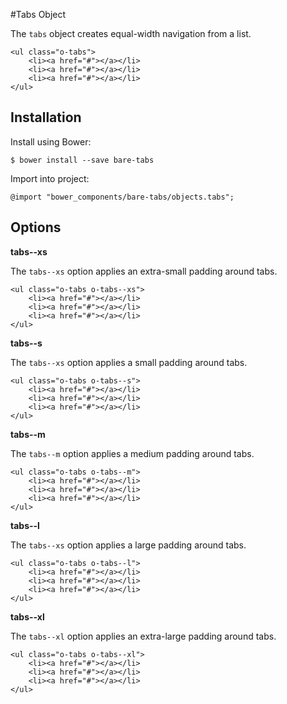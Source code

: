 #Tabs Object

The `tabs` object creates equal-width navigation from a list.

	<ul class="o-tabs">
		<li><a href="#"></a></li>
		<li><a href="#"></a></li>
		<li><a href="#"></a></li>
	</ul>

## Installation

Install using Bower:

	$ bower install --save bare-tabs

Import into project:

	@import "bower_components/bare-tabs/objects.tabs";

## Options

**tabs--xs**

The `tabs--xs` option applies an extra-small padding around tabs.

	<ul class="o-tabs o-tabs--xs">
		<li><a href="#"></a></li>
		<li><a href="#"></a></li>
		<li><a href="#"></a></li>
	</ul>

**tabs--s**

The `tabs--xs` option applies a small padding around tabs.

	<ul class="o-tabs o-tabs--s">
		<li><a href="#"></a></li>
		<li><a href="#"></a></li>
		<li><a href="#"></a></li>
	</ul>
	
**tabs--m**

The `tabs--m` option applies a medium padding around tabs.

	<ul class="o-tabs o-tabs--m">
		<li><a href="#"></a></li>
		<li><a href="#"></a></li>
		<li><a href="#"></a></li>
	</ul>	
	
**tabs--l**

The `tabs--xs` option applies a large padding around tabs.

	<ul class="o-tabs o-tabs--l">
		<li><a href="#"></a></li>
		<li><a href="#"></a></li>
		<li><a href="#"></a></li>
	</ul>
		
**tabs--xl**

The `tabs--xl` option applies an extra-large padding around tabs.

	<ul class="o-tabs o-tabs--xl">
		<li><a href="#"></a></li>
		<li><a href="#"></a></li>
		<li><a href="#"></a></li>
	</ul>	

